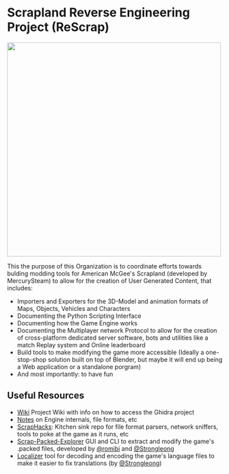 # Scrapland Reverse Engineering Project (ReScrap)

[<img src="https://github.com/user-attachments/assets/7bccd2cf-0236-4c18-b07b-cc5d642ca3dd" width="500">](https://github.com/ReScrap/level_viewer)

This the purpose of this Organization is to coordinate efforts towards bulding modding tools for American McGee's Scrapland (developed by MercurySteam) to allow for the creation of User Generated Content, that includes:

- Importers and Exporters for the 3D-Model and animation formats of Maps, Objects, Vehicles and Characters
- Documenting the Python Scripting Interface
- Documenting how the Game Engine works
- Documenting the Multiplayer network Protocol to allow for the creation of cross-platform dedicated server software, bots and utilities like a match Replay system and Online leaderboard
- Build tools to make modifying the game more accessible (Ideally a one-stop-shop solution built on top of Blender, but maybe it will end up being a Web application or a standalone porgram)
- And most importantly: to have fun

## Useful Resources

- [Wiki](https://github.com/ReScrap/.github/wiki) Project Wiki with info on how to access the Ghidra project
- [Notes](https://github.com/ReScrap/Notes) on Engine internals, file formats, etc
- [ScrapHacks](https://github.com/ReScrap/ScrapHacks): Kitchen sink repo for file format parsers, network sniffers, tools to poke at the game as it runs, etc
- [Scrap-Packed-Explorer](https://github.com/ReScrap/Scrap-Packed-Explorer) GUI and CLI to extract and modify the game's .packed files, developed by [@romibi](https://github.com/romibi) and [@Strongleong](https://github.com/Strongleong)
- [Localizer](https://github.com/ReScrap/Localizer) tool for decoding and encoding the game's language files to make it easier to fix translations (by [@Strongleong](https://github.com/Strongleong))
